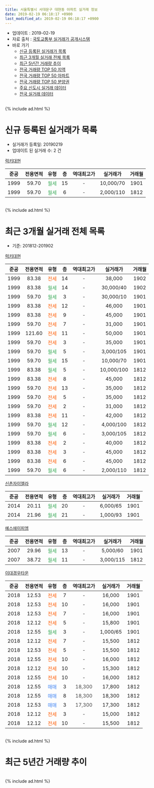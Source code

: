 ```yaml
---
title: 서울특별시 서대문구 대현동 아파트 실거래 정보
date: 2019-02-19 06:18:17 +0900
last_modified_at: 2019-02-19 06:18:17 +0900
---
```


* 업데이트 : 2019-02-19
* 자료 출처 : [국토교통부 실거래가 공개시스템](http://rt.molit.go.kr)
* 바로 가기
    * [신규 등록된 실거래가 목록](#신규-등록된-실거래가-목록)
    * [최근 3개월 실거래 전체 목록](#최근-3개월-실거래-전체-목록)
    * [최근 5년간 거래량 추이](#최근-5년간-거래량-추이)
    * [전국 거래량 TOP 50 지역](https://ayogom.github.io/apt-trade-info/최근-3개월-전국에서-가장-거래가-많이-발생한-지역)
    * [전국 거래량 TOP 50 아파트](https://ayogom.github.io/apt-trade-info/최근-3개월-전국에서-가장-거래가-많이-발생한-아파트)
    * [전국 거래량 TOP 50 분양권](https://ayogom.github.io/apt-trade-info/최근-3개월-전국에서-가장-거래가-많이-발생한-분양권)
    * [주요 신도시 실거래 데이터](https://ayogom.github.io/apt-trade-info/주요-신도시)
    * [전국 실거래 데이터](https://ayogom.github.io/apt-trade-info/전국)
<br>
{% include ad.html %}
<br>

# 신규 등록된 실거래가 목록
* 실거래가 등록일: 20190219
* 업데이트 된 실거래 수: 2 건


[럭키대현](https://search.naver.com/search.naver?query=%EC%84%9C%EC%9A%B8%ED%8A%B9%EB%B3%84%EC%8B%9C+%EC%84%9C%EB%8C%80%EB%AC%B8%EA%B5%AC+%EB%8C%80%ED%98%84%EB%8F%99+%EB%9F%AD%ED%82%A4%EB%8C%80%ED%98%84)

|준공|전용면적|유형|층|역대최고가|실거래가|거래월|
|:---:|:---:|:---:|:---:|:---:|:---:|:---:|
|1999|59.70|<span style="color:#34a853">월세</span>|15|<span style="color:#444444">-</span>|10,000/70|1901|
|1999|59.70|<span style="color:#34a853">월세</span>|6|<span style="color:#444444">-</span>|2,000/110|1812|


<br>
{% include ad.html %}
<br>

# 최근 3개월 실거래 전체 목록
* 기준: 201812-201902


[럭키대현](https://search.naver.com/search.naver?query=%EC%84%9C%EC%9A%B8%ED%8A%B9%EB%B3%84%EC%8B%9C+%EC%84%9C%EB%8C%80%EB%AC%B8%EA%B5%AC+%EB%8C%80%ED%98%84%EB%8F%99+%EB%9F%AD%ED%82%A4%EB%8C%80%ED%98%84)

|준공|전용면적|유형|층|역대최고가|실거래가|거래월|
|:---:|:---:|:---:|:---:|:---:|:---:|:---:|
|1999|83.38|<span style="color:#ff5a00">전세</span>|14|<span style="color:#444444">-</span>|38,000|1902|
|1999|83.38|<span style="color:#34a853">월세</span>|14|<span style="color:#444444">-</span>|30,000/40|1902|
|1999|59.70|<span style="color:#34a853">월세</span>|3|<span style="color:#444444">-</span>|30,000/10|1901|
|1999|83.38|<span style="color:#ff5a00">전세</span>|12|<span style="color:#444444">-</span>|46,000|1901|
|1999|83.38|<span style="color:#ff5a00">전세</span>|9|<span style="color:#444444">-</span>|45,000|1901|
|1999|59.70|<span style="color:#ff5a00">전세</span>|7|<span style="color:#444444">-</span>|31,000|1901|
|1999|121.60|<span style="color:#ff5a00">전세</span>|11|<span style="color:#444444">-</span>|50,000|1901|
|1999|59.70|<span style="color:#ff5a00">전세</span>|3|<span style="color:#444444">-</span>|35,000|1901|
|1999|59.70|<span style="color:#34a853">월세</span>|5|<span style="color:#444444">-</span>|3,000/105|1901|
|1999|59.70|<span style="color:#34a853">월세</span>|15|<span style="color:#444444">-</span>|10,000/70|1901|
|1999|83.38|<span style="color:#34a853">월세</span>|5|<span style="color:#444444">-</span>|10,000/100|1812|
|1999|83.38|<span style="color:#ff5a00">전세</span>|8|<span style="color:#444444">-</span>|45,000|1812|
|1999|59.70|<span style="color:#ff5a00">전세</span>|13|<span style="color:#444444">-</span>|35,000|1812|
|1999|59.70|<span style="color:#ff5a00">전세</span>|5|<span style="color:#444444">-</span>|35,000|1812|
|1999|59.70|<span style="color:#ff5a00">전세</span>|2|<span style="color:#444444">-</span>|31,000|1812|
|1999|83.38|<span style="color:#ff5a00">전세</span>|11|<span style="color:#444444">-</span>|42,000|1812|
|1999|59.70|<span style="color:#34a853">월세</span>|12|<span style="color:#444444">-</span>|4,000/100|1812|
|1999|59.70|<span style="color:#34a853">월세</span>|6|<span style="color:#444444">-</span>|3,000/105|1812|
|1999|83.38|<span style="color:#ff5a00">전세</span>|2|<span style="color:#444444">-</span>|40,000|1812|
|1999|83.38|<span style="color:#ff5a00">전세</span>|3|<span style="color:#444444">-</span>|45,000|1812|
|1999|83.38|<span style="color:#ff5a00">전세</span>|6|<span style="color:#444444">-</span>|45,000|1812|
|1999|59.70|<span style="color:#34a853">월세</span>|6|<span style="color:#444444">-</span>|2,000/110|1812|

[신촌자이엘라](https://search.naver.com/search.naver?query=%EC%84%9C%EC%9A%B8%ED%8A%B9%EB%B3%84%EC%8B%9C+%EC%84%9C%EB%8C%80%EB%AC%B8%EA%B5%AC+%EB%8C%80%ED%98%84%EB%8F%99+%EC%8B%A0%EC%B4%8C%EC%9E%90%EC%9D%B4%EC%97%98%EB%9D%BC)

|준공|전용면적|유형|층|역대최고가|실거래가|거래월|
|:---:|:---:|:---:|:---:|:---:|:---:|:---:|
|2014|20.11|<span style="color:#34a853">월세</span>|20|<span style="color:#444444">-</span>|6,000/65|1901|
|2014|21.96|<span style="color:#34a853">월세</span>|21|<span style="color:#444444">-</span>|1,000/93|1901|

[예스에이피엠](https://search.naver.com/search.naver?query=%EC%84%9C%EC%9A%B8%ED%8A%B9%EB%B3%84%EC%8B%9C+%EC%84%9C%EB%8C%80%EB%AC%B8%EA%B5%AC+%EB%8C%80%ED%98%84%EB%8F%99+%EC%98%88%EC%8A%A4%EC%97%90%EC%9D%B4%ED%94%BC%EC%97%A0)

|준공|전용면적|유형|층|역대최고가|실거래가|거래월|
|:---:|:---:|:---:|:---:|:---:|:---:|:---:|
|2007|29.96|<span style="color:#34a853">월세</span>|13|<span style="color:#444444">-</span>|5,000/60|1901|
|2007|38.72|<span style="color:#34a853">월세</span>|11|<span style="color:#444444">-</span>|3,000/115|1812|

[이대경우타운](https://search.naver.com/search.naver?query=%EC%84%9C%EC%9A%B8%ED%8A%B9%EB%B3%84%EC%8B%9C+%EC%84%9C%EB%8C%80%EB%AC%B8%EA%B5%AC+%EB%8C%80%ED%98%84%EB%8F%99+%EC%9D%B4%EB%8C%80%EA%B2%BD%EC%9A%B0%ED%83%80%EC%9A%B4)

|준공|전용면적|유형|층|역대최고가|실거래가|거래월|
|:---:|:---:|:---:|:---:|:---:|:---:|:---:|
|2018|12.53|<span style="color:#ff5a00">전세</span>|7|<span style="color:#444444">-</span>|16,000|1901|
|2018|12.53|<span style="color:#ff5a00">전세</span>|10|<span style="color:#444444">-</span>|16,000|1901|
|2018|12.53|<span style="color:#ff5a00">전세</span>|7|<span style="color:#444444">-</span>|16,000|1901|
|2018|12.12|<span style="color:#ff5a00">전세</span>|5|<span style="color:#444444">-</span>|15,800|1901|
|2018|12.55|<span style="color:#34a853">월세</span>|3|<span style="color:#444444">-</span>|1,000/65|1901|
|2018|12.12|<span style="color:#ff5a00">전세</span>|7|<span style="color:#444444">-</span>|15,500|1812|
|2018|12.53|<span style="color:#ff5a00">전세</span>|5|<span style="color:#444444">-</span>|15,500|1812|
|2018|12.55|<span style="color:#ff5a00">전세</span>|10|<span style="color:#444444">-</span>|16,000|1812|
|2018|12.12|<span style="color:#ff5a00">전세</span>|10|<span style="color:#444444">-</span>|15,300|1812|
|2018|12.55|<span style="color:#ff5a00">전세</span>|10|<span style="color:#444444">-</span>|16,000|1812|
|2018|12.55|<span style="color:#4285f3">매매</span>|3|<span style="color:#444444">18,300</span>|17,800|1812|
|2018|12.55|<span style="color:#4285f3">매매</span>|8|<span style="color:#444444">18,300</span>|18,300|1812|
|2018|12.53|<span style="color:#4285f3">매매</span>|3|<span style="color:#444444">17,300</span>|17,300|1812|
|2018|12.12|<span style="color:#ff5a00">전세</span>|3|<span style="color:#444444">-</span>|15,000|1812|
|2018|12.12|<span style="color:#ff5a00">전세</span>|10|<span style="color:#444444">-</span>|15,500|1812|


<br>
{% include ad.html %}
<br>

# 최근 5년간 거래량 추이


<div style="width:100%;">
    <canvas id="deal_progress" height="200"></canvas>
</div>

<script>
new Chart(document.getElementById("deal_progress"), {
    type: 'line',
    data: {
        labels: ['201402','201403','201404','201405','201406','201407','201408','201409','201410','201411','201412','201501','201502','201503','201504','201505','201506','201507','201508','201509','201510','201511','201512','201601','201602','201603','201604','201605','201606','201607','201608','201609','201610','201611','201612','201701','201702','201703','201704','201705','201706','201707','201708','201709','201710','201711','201712','201801','201802','201803','201804','201805','201806','201807','201808','201809','201810','201811','201812','201901','201902'],
        datasets: [{
            label: '매매',
            pointRadius: 1,
            data: [4, 5, 2, 2, 8, 2, 4, 7, 5, 5, 8, 8, 10, 12, 9, 8, 6, 6, 6, 6, 8, 4, 9, 4, 2, 9, 6, 5, 7, 7, 9, 5, 11, 3, 4, 1, 6, 6, 5, 11, 10, 9, 4, 4, 5, 6, 10, 21, 6, 8, 2, 5, 6, 6, 8, 1, 3, 3, 3, 0, 0],
            borderColor: "rgba(255, 201, 14, 1)",
            backgroundColor: "rgba(255, 201, 14, 0.5)",
            fill: false,
            lineTension: 0
        },{
            label: '전월세',
            pointRadius: 1,
            data: [11, 13, 7, 8, 4, 10, 6, 10, 8, 3, 21, 22, 15, 15, 8, 5, 6, 9, 5, 10, 12, 12, 31, 25, 13, 8, 8, 13, 4, 5, 8, 5, 9, 9, 17, 14, 20, 9, 6, 8, 9, 12, 7, 9, 11, 11, 19, 29, 20, 11, 10, 10, 9, 9, 16, 5, 9, 12, 20, 16, 2],
            borderColor: "rgba(0, 141, 185, 1)",
            backgroundColor: "rgba(0, 141, 185, 0.5)",
            fill: false,
            lineTension: 0
        }
        ]
    },
    options: {
        responsive: true,
        title: {
            display: false
        },
        tooltips: {
            mode: 'index',
            intersect: false
        },
        hover: {
            mode: 'nearest',
            intersect: true
        },
        scales: {
            xAxes: [{
                display: true,
                scaleLabel: {
                    display: true,
                    labelString: '년/월'
                }
            }],
            yAxes: [{
                display: true,
                ticks: {
                    suggestedMin: 0,
                },
                scaleLabel: {
                    display: true,
                    labelString: '실거래 수'
                }
            }]
        }
    }
});

</script>


<br>
{% include ad.html %}
<br>

